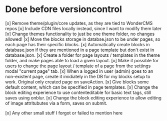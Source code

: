 # Done before versioncontrol
[x] Remove theme/plugin/core updates, as they are tied to WonderCMS repos
[x] Include CDN files locally instead, since I want to modify them later
[x] Change themes functionality to just be one theme folder, no changes allowed!
[x] Move the blocks storage in databse.json to be under pages, so each page has their specific blocks.
[x] Automatically create blocks in database.json if they are mentioned in a page template but don't exist in database.json.
[x] Create a folder for page layouts / templates in the theme folder, and make pages able to load a given layout.
[x] Make it possible for users to change the page layout / template of a page from the settings modal "current page" tab.
[x] When a logged in user (admin) goes to an non-existent page, create it imidiately in the DB for my blocks setup to work. Original only created page on saveAction.
[x] Give blocks some default content, which can be specified in page templates.
[x] Change the block editing experience to use contenteditable for basic text tags, still saves using onblur.
[x] Change the block editing experience to allow editing of image attritubutes via a form, saves on submit.

[x] Any other small stuff I forgot or failed to mention here